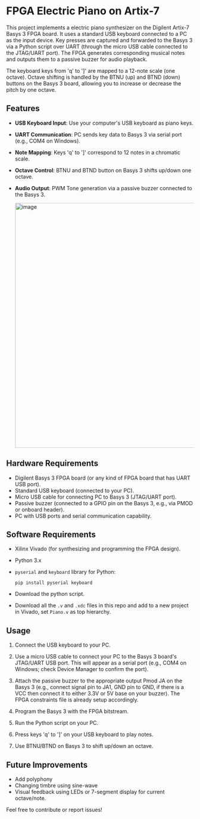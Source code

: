 # FPGA Electric Piano on Artix-7

This project implements a electric piano synthesizer on the Digilent Artix-7 Basys 3 FPGA board. It uses a standard USB keyboard connected to a PC as the input device. Key presses are captured and forwarded to the Basys 3 via a Python script over UART (through the micro USB cable connected to the JTAG/UART port). The FPGA generates corresponding musical notes and outputs them to a passive buzzer for audio playback.

The keyboard keys from 'q' to ']' are mapped to a 12-note scale (one octave). Octave shifting is handled by the BTNU (up) and BTND (down) buttons on the Basys 3 board, allowing you to increase or decrease the pitch by one octave.

## Features
- **USB Keyboard Input**: Use your computer's USB keyboard as piano keys.
- **UART Communication**: PC sends key data to Basys 3 via serial port (e.g., COM4 on Windows).
- **Note Mapping**: Keys 'q' to ']' correspond to 12 notes in a chromatic scale.
- **Octave Control**: BTNU and BTND button on Basys 3 shifts up/down one octave.
- **Audio Output**: PWM Tone generation via a passive buzzer connected to the Basys 3.

  <img width="673" height="657" alt="image" src="https://github.com/user-attachments/assets/708448db-84a3-45d1-b2ca-e37c5c30a708" />


## Hardware Requirements
- Digilent Basys 3 FPGA board (or any kind of FPGA board that has UART USB port).
- Standard USB keyboard (connected to your PC).
- Micro USB cable for connecting PC to Basys 3 (JTAG/UART port).
- Passive buzzer (connected to a GPIO pin on the Basys 3, e.g., via PMOD or onboard header).
- PC with USB ports and serial communication capability.

## Software Requirements
- Xilinx Vivado (for synthesizing and programming the FPGA design).
- Python 3.x
- `pyserial` and `keyboard` library for Python:
  
  ```
  pip install pyserial keyboard
  ```
- Download the python script.
- Download all the `.v` and `.xdc` files in this repo and add to a new project in Vivado, set `Piano.v` as top hierarchy.

## Usage
1. Connect the USB keyboard to your PC.
   
2. Use a micro USB cable to connect your PC to the Basys 3 board's JTAG/UART USB port. This will appear as a serial port (e.g., COM4 on Windows; check Device Manager to confirm the port).
   
3. Attach the passive buzzer to the appropriate output Pmod JA on the Basys 3 (e.g., connect signal pin to JA1, GND pin to GND, if there is a VCC then connect it to either 3.3V or 5V base on your buzzer). The FPGA constraints file is already setup accordingly.
   
4. Program the Basys 3 with the FPGA bitstream.
 
5. Run the Python script on your PC.
 
6. Press keys 'q' to ']' on your USB keyboard to play notes.
 
7. Use BTNU/BTND on Basys 3 to shift up/down an octave.

## Future Improvements
- Add polyphony
- Changing timbre using sine-wave
- Visual feedback using LEDs or 7-segment display for current octave/note.

Feel free to contribute or report issues!
